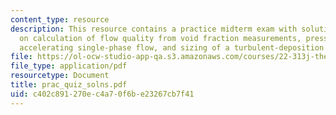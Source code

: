 ```yaml
---
content_type: resource
description: This resource contains a practice midterm exam with solutions to questions
  on calculation of flow quality from void fraction measurements, pressure drop in
  accelerating single-phase flow, and sizing of a turbulent-deposition air/water separator.
file: https://ol-ocw-studio-app-qa.s3.amazonaws.com/courses/22-313j-thermal-hydraulics-in-power-technology-spring-2007/c402c891270ec4a70f6be23267cb7f41_prac_quiz_solns.pdf
file_type: application/pdf
resourcetype: Document
title: prac_quiz_solns.pdf
uid: c402c891-270e-c4a7-0f6b-e23267cb7f41
---
```

